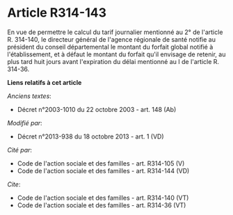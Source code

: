 # Article R314-143

En vue de permettre le calcul du tarif journalier mentionné au 2° de l'article R. 314-140, le directeur général de l'agence
régionale de santé notifie au président du conseil départemental le montant du forfait global notifié à l'établissement, et à
défaut le montant du forfait qu'il envisage de retenir, au plus tard huit jours avant l'expiration du délai mentionné au I de
l'article R. 314-36.

**Liens relatifs à cet article**

_Anciens textes_:

  - Décret n°2003-1010 du 22 octobre 2003 - art. 148 (Ab)

_Modifié par_:

  - Décret n°2013-938 du 18 octobre 2013 - art. 1 (VD)

_Cité par_:

  - Code de l'action sociale et des familles - art. R314-105 (V)
  - Code de l'action sociale et des familles - art. R314-144 (VD)

_Cite_:

  - Code de l'action sociale et des familles - art. R314-140 (VT)
  - Code de l'action sociale et des familles - art. R314-36 (VT)
